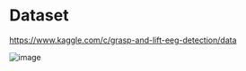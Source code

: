# Dataset 
https://www.kaggle.com/c/grasp-and-lift-eeg-detection/data

![image](https://github.com/Derrick36Sun/2024-BCI-final-project/assets/97777028/6b03c014-b78f-40a8-a7cf-e7d6779f8444)


